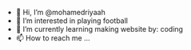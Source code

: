 - 👋 Hi, I’m @mohamedriyaah
- 👀 I’m interested in playing football
- 🌱 I’m currently learning making website by: coding
- 📫 How to reach me ...

<!---
mohamedriyaah/mohamedriyaah is a ✨ special ✨ repository because its `README.md` (this file) appears on your GitHub profile.
You can click the Preview link to take a look at your changes.
--->
